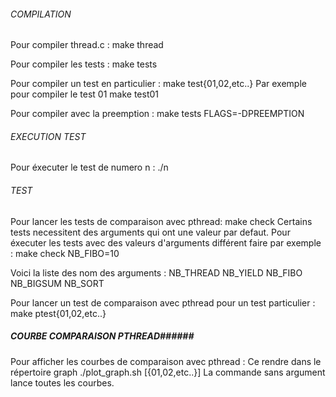 ###### COMPILATION #####
Pour compiler thread.c :
     make thread

Pour compiler les tests :
     make tests

Pour compiler un test en particulier :
     make test{01,02,etc..}
Par exemple pour compiler le test 01
    make test01

Pour compiler avec la preemption :
make tests FLAGS=-DPREEMPTION


###### EXECUTION TEST #####
Pour éxecuter le test de numero n :
     ./n
###### TEST ######
Pour lancer les tests de comparaison avec pthread: 
     make check
Certains tests necessitent des arguments qui ont une valeur par defaut.
Pour éxecuter les tests avec des valeurs d'arguments différent faire par exemple :
     make check NB_FIBO=10

Voici la liste des nom des arguments :
NB_THREAD
NB_YIELD
NB_FIBO
NB_BIGSUM
NB_SORT

Pour lancer un test de comparaison avec pthread pour un test particulier :
     make ptest{01,02,etc..}

##### COURBE COMPARAISON PTHREAD######
Pour afficher les courbes de comparaison avec pthread :
Ce rendre dans le répertoire graph
./plot_graph.sh [{01,02,etc..}]
La commande sans argument lance toutes les courbes.


